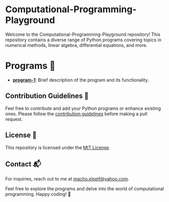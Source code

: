# Computational-Programming-Playground

Welcome to the Computational-Programming-Playground repository! This repository contains a diverse range of Python programs covering topics in numerical methods, linear algebra, differential equations, and more.


# Programs  🚀

- [**program-1**](program-1/): Brief description of the program and its functionality.


## Contribution Guidelines 🌟
Feel free to contribute and add your Python programs or enhance existing ones. Please follow the [contribution guidelines](CONTRIBUTING.md) before making a pull request.


## License 📝

This repository is licensed under the [MIT License](LICENSE).


## Contact 📬

For inquiries, reach out to me at macho.elseif@yahoo.com.

Feel free to explore the programs and delve into the world of computational programming. Happy coding! 🐍
